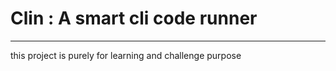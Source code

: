 # Clin : A smart cli code runner 

-----------------------------------

this project is purely for learning and challenge purpose
